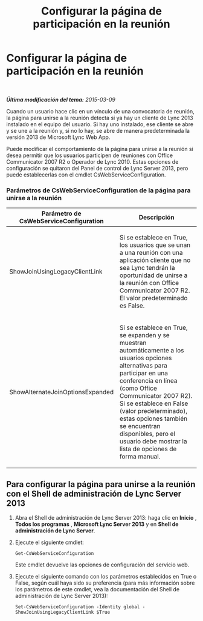 ﻿---
title: Configurar la página de participación en la reunión
TOCTitle: Configurar la página de participación en la reunión
ms:assetid: a87319b7-3124-4262-8f9d-18138870ee2d
ms:mtpsurl: https://technet.microsoft.com/es-es/library/JJ205145(v=OCS.15)
ms:contentKeyID: 48276288
ms.date: 01/07/2017
mtps_version: v=OCS.15
ms.translationtype: HT
---

# Configurar la página de participación en la reunión

 

_**Última modificación del tema:** 2015-03-09_

Cuando un usuario hace clic en un vínculo de una convocatoria de reunión, la página para unirse a la reunión detecta si ya hay un cliente de Lync 2013 instalado en el equipo del usuario. Si hay uno instalado, ese cliente se abre y se une a la reunión y, si no lo hay, se abre de manera predeterminada la versión 2013 de Microsoft Lync Web App.

Puede modificar el comportamiento de la página para unirse a la reunión si desea permitir que los usuarios participen de reuniones con Office Communicator 2007 R2 o Operador de Lync 2010. Estas opciones de configuración se quitaron del Panel de control de Lync Server 2013, pero puede establecerlas con el cmdlet CsWebServiceConfiguration.

### Parámetros de CsWebServiceConfiguration de la página para unirse a la reunión

<table>
<colgroup>
<col style="width: 50%" />
<col style="width: 50%" />
</colgroup>
<thead>
<tr class="header">
<th>Parámetro de CsWebServiceConfiguration</th>
<th>Descripción</th>
</tr>
</thead>
<tbody>
<tr class="odd">
<td><p>ShowJoinUsingLegacyClientLink</p></td>
<td><p>Si se establece en True, los usuarios que se unan a una reunión con una aplicación cliente que no sea Lync tendrán la oportunidad de unirse a la reunión con Office Communicator 2007 R2. El valor predeterminado es False.</p></td>
</tr>
<tr class="even">
<td><p>ShowAlternateJoinOptionsExpanded</p></td>
<td><p>Si se establece en True, se expanden y se muestran automáticamente a los usuarios opciones alternativas para participar en una conferencia en línea (como Office Communicator 2007 R2). Si se establece en False (valor predeterminado), estas opciones también se encuentran disponibles, pero el usuario debe mostrar la lista de opciones de forma manual.</p></td>
</tr>
</tbody>
</table>


## Para configurar la página para unirse a la reunión con el Shell de administración de Lync Server 2013

1.  Abra el Shell de administración de Lync Server 2013: haga clic en **Inicio** , **Todos los programas** , **Microsoft Lync Server 2013** y en **Shell de administración de Lync Server**.

2.  Ejecute el siguiente cmdlet:
    
        Get-CsWebServiceConfiguration
    
    Este cmdlet devuelve las opciones de configuración del servicio web.

3.  Ejecute el siguiente comando con los parámetros establecidos en True o False, según cuál haya sido su preferencia (para más información sobre los parámetros de este cmdlet, vea la documentación del Shell de administración de Lync Server 2013):
    
        Set-CsWebServiceConfiguration -Identity global -ShowJoinUsingLegacyClientLink $True

